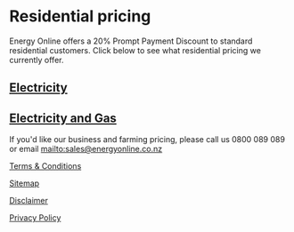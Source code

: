 # Residential pricing
<p class="intro">Energy Online offers a 20% Prompt Payment Discount to standard residential customers. Click below to see what residential pricing we currently offer.</p>

## [Electricity](http://www.energyonline.co.nz/residential/pricing_plans/residential_electricity_pricing_plans)

## [Electricity and Gas](http://www.energyonline.co.nz/residential/pricing_plans/electricity_and_gas_pricing_plans)
 
If you'd like our business and farming pricing, please call us 0800 089 089 or email <mailto:sales@energyonline.co.nz>

[Terms & Conditions](http://www.energyonline.co.nz/terms)

[Sitemap](http://www.energyonline.co.nz/home/site_map)

[Disclaimer](http://www.energyonline.co.nz/home/site_map/disclaimer)

[Privacy Policy](http://www.energyonline.co.nz/home/site_map/privacy_policy)